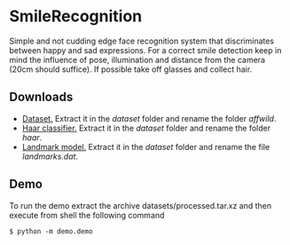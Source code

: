 # SmileRecognition
Simple and not cudding edge face recognition system that discriminates between happy and sad expressions.
For a correct smile detection keep in mind the influence of pose, illumination and distance from the camera (20cm should suffice). 
If possible take off glasses and collect hair.

## Downloads
- [Dataset.](https://ibug.doc.ic.ac.uk/resources/first-affect-wild-challenge/) Extract it in the *dataset* folder and rename the folder *affwild*.
- [Haar classifier.](https://www.kaggle.com/lalitharajesh/haarcascades) Extract it in the *dataset* folder and rename the folder *haar*.
- [Landmark model.](http://dlib.net/files/shape_predictor_68_face_landmarks.dat.bz2) Extract it in the *dataset* folder and rename the file *landmarks.dat*.

## Demo
To run the demo extract the archive datasets/processed.tar.xz and then execute from shell the following command
```
$ python -m demo.demo
```